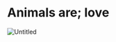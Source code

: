 # Animals are; love

![Untitled](Animals%20are;%20love%20dce13078db16482bbe4499d6cffdca22/Untitled.png)